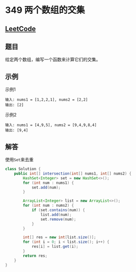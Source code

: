 # 349 两个数组的交集

## [LeetCode](https://leetcode-cn.com/problems/intersection-of-two-arrays/)

## 题目

给定两个数组，编写一个函数来计算它们的交集。

## 示例

示例1

```text
输入: nums1 = [1,2,2,1], nums2 = [2,2]
输出: [2]
```

示例2

```text
输入: nums1 = [4,9,5], nums2 = [9,4,9,8,4]
输出: [9,4]
```

## 解答

使用`Set`来去重

```java
class Solution {
    public int[] intersection(int[] nums1, int[] nums2) {
        HashSet<Integer> set = new HashSet<>();
        for (int num : nums1) {
            set.add(num);
        }

        ArrayList<Integer> list = new ArrayList<>();
        for (int num : nums2) {
            if (set.contains(num)) {
                list.add(num);
                set.remove(num);
            }
        }

        int[] res = new int[list.size()];
        for (int i = 0; i < list.size(); i++) {
            res[i] = list.get(i);
        }
        return res;
    }
}
```

